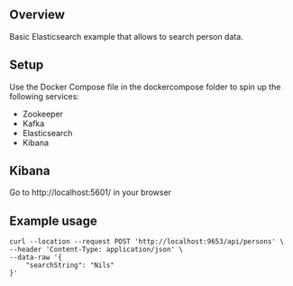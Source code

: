 ## Overview 

Basic Elasticsearch example that allows to search person data.

## Setup

Use the Docker Compose file in the dockercompose folder to spin up the following services:

- Zookeeper
- Kafka
- Elasticsearch
- Kibana

## Kibana

Go to http://localhost:5601/ in your browser

## Example usage

```
curl --location --request POST 'http://localhost:9653/api/persons' \
--header 'Content-Type: application/json' \
--data-raw '{
    "searchString": "Nils"
}'
```